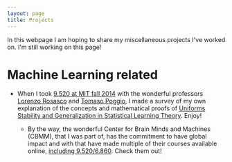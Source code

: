 ```yaml
---
layout: page
title: Projects
---
```


In this webpage I am hoping to share my miscellaneous projects I've worked on.
I'm still working on this page!

# Machine Learning related

- When I took [9.520 at MIT fall 2014](http://www.mit.edu/~9.520/fall14/) with the wonderful professors
[Lorenzo Rosasco](http://web.mit.edu/lrosasco/www/) and
[Tomaso Poggio](https://mcgovern.mit.edu/profile/tomaso-poggio/),
I made a survey of my own explanation of the concepts and
mathematical proofs of
[Uniforms Stability and Generalization in Statistical Learning Theory](_posts/2019-10-31-uniform-stability.md).
Enjoy!

  - By the way, the wonderful Center for Brain Minds and Machines (CBMM), that I was part
of, has the commitment to have global impact and with that have made multiple of
their courses available online, [including 9.520/6.860](https://cbmm.mit.edu/lh-9-520/lecture-videos). Check them out!
